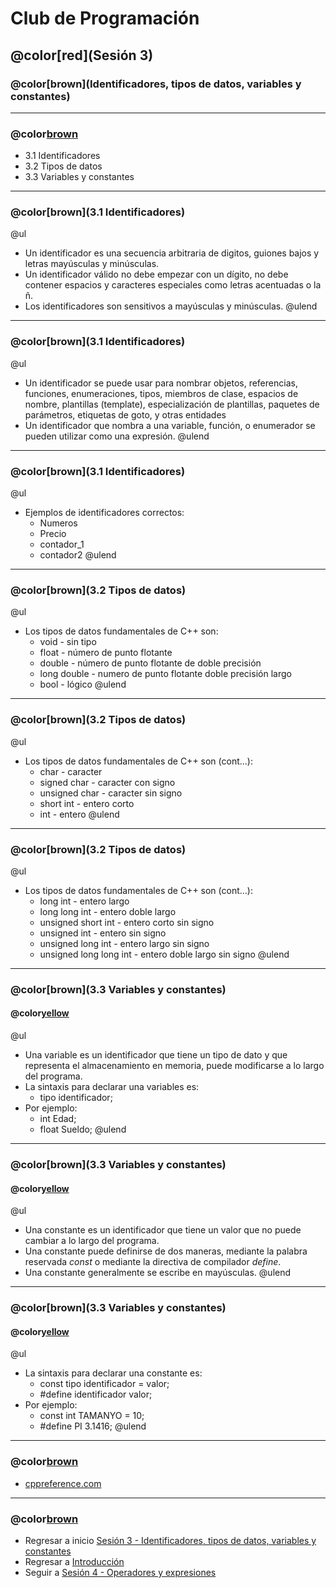 # Club de Programación
## @color[red](Sesión 3)
### @color[brown](Identificadores, tipos de datos, variables y constantes)

---
### @color[brown](Contenido)
- 3.1 Identificadores
- 3.2 Tipos de datos
- 3.3 Variables y constantes

---
### @color[brown](3.1 Identificadores)
@ul
- Un identificador es una secuencia arbitraria de digitos, guiones bajos y letras mayúsculas y minúsculas. 
- Un identificador válido no debe empezar con un dígito, no debe contener espacios y caracteres especiales como letras acentuadas o la ñ. 
- Los identificadores son sensitivos a mayúsculas y minúsculas.
@ulend

---
### @color[brown](3.1 Identificadores)
@ul
- Un identificador se puede usar para nombrar objetos, referencias, funciones, enumeraciones, tipos, miembros de clase, espacios de nombre, plantillas (template), especialización de plantillas, paquetes de parámetros, etiquetas de goto, y otras entidades
- Un identificador que nombra a una variable, función, o enumerador se pueden utilizar como una expresión.
@ulend

---
### @color[brown](3.1 Identificadores)
@ul
- Ejemplos de identificadores correctos:
    + Numeros
    + Precio
    + contador_1
    + contador2
@ulend

---
### @color[brown](3.2 Tipos de datos)
@ul
- Los tipos de datos fundamentales de C++ son:
    + void - sin tipo
    + float - número de punto flotante
    + double - número de punto flotante de doble precisión
    + long double - numero de punto flotante doble precisión largo
    + bool - lógico
@ulend

---
### @color[brown](3.2 Tipos de datos)
@ul
- Los tipos de datos fundamentales de C++ son (cont...):
    + char - caracter
    + signed char - caracter con signo
    + unsigned char - caracter sin signo
    + short int - entero corto
    + int - entero
@ulend

---
### @color[brown](3.2 Tipos de datos)
@ul
- Los tipos de datos fundamentales de C++ son (cont...):
    + long int - entero largo
    + long long int - entero doble largo
    + unsigned short int - entero corto sin signo
    + unsigned int - entero sin signo
    + unsigned long int - entero largo sin signo
    + unsigned long long int - entero doble largo sin signo
@ulend

---
### @color[brown](3.3 Variables y constantes)
#### @color[yellow](Variables)
@ul
- Una variable es un identificador que tiene un tipo de dato y que representa el almacenamiento en memoria, puede modificarse a lo largo del programa.
- La sintaxis para declarar una variables es:
    + tipo identificador;
- Por ejemplo:
    + int Edad;
    + float Sueldo;
@ulend

---
### @color[brown](3.3 Variables y constantes)
#### @color[yellow](Constantes)
@ul
- Una constante es un identificador que tiene un valor que no puede cambiar a lo largo del programa.
- Una constante puede definirse de dos maneras, mediante la palabra reservada *const* o mediante la directiva de compilador *define*.
- Una constante generalmente se escribe en mayúsculas.
@ulend

---
### @color[brown](3.3 Variables y constantes)
#### @color[yellow](Constantes)
@ul
- La sintaxis para declarar una constante es:
    + const tipo identificador = valor;
    + #define identificador valor;
- Por ejemplo:
    + const int TAMANYO = 10;
    + #define PI 3.1416;
@ulend


---
### @color[brown](Referencias)
- [cppreference.com](https://es.cppreference.com/w/)

---
### @color[brown](Contenido)
- Regresar a inicio [Sesión 3 - Identificadores, tipos de datos, variables y constantes](https://gitpitch.com/isalasg/itszn/master?p=Cursos/001_ClubPrg/003_Sesion3)
- Regresar a [Introducción](https://gitpitch.com/isalasg/itszn/master?p=Cursos/001_ClubPrg)
- Seguir a [Sesión 4 - Operadores y expresiones](https://gitpitch.com/isalasg/itszn/master?p=Cursos/001_ClubPrg/004_Sesion4)
